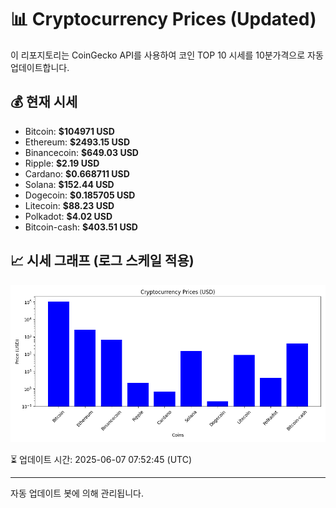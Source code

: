 
# 📊 Cryptocurrency Prices (Updated)

이 리포지토리는 CoinGecko API를 사용하여 코인 TOP 10 시세를 10분가격으로 자동 업데이트합니다.

## 💰 현재 시세
- Bitcoin: **$104971 USD**
- Ethereum: **$2493.15 USD**
- Binancecoin: **$649.03 USD**
- Ripple: **$2.19 USD**
- Cardano: **$0.668711 USD**
- Solana: **$152.44 USD**
- Dogecoin: **$0.185705 USD**
- Litecoin: **$88.23 USD**
- Polkadot: **$4.02 USD**
- Bitcoin-cash: **$403.51 USD**

## 📈 시세 그래프 (로그 스케일 적용)
![Crypto Prices](crypto_prices.png)

⏳ 업데이트 시간: 2025-06-07 07:52:45 (UTC)

---
자동 업데이트 봇에 의해 관리됩니다.
